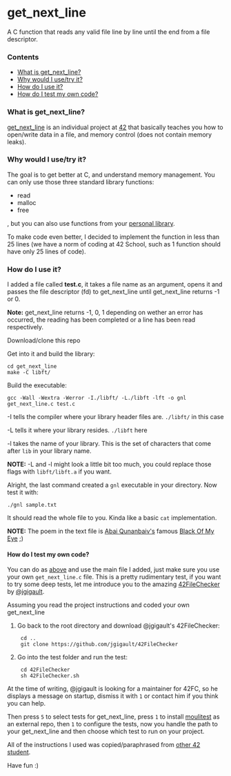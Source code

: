 # get_next_line

A C function that reads any valid file line by line until the end from a file descriptor.

### Contents
* [What is get_next_line?](#what-is-get_next_line)
* [Why would I use/try it?](#why-would-i-usetry-it)
* [How do I use it?](#how-do-i-use-it)
* [How do I test my own code?](#how-do-i-test-my-own-code)

### What is get_next_line?

[get_next_line][1] is an individual project at [42][2] that basically teaches you how to open/write data in a file, and memory control (does not contain memory leaks).


### Why would I use/try it?

The goal is to get better at C, and understand memory management. You can only use those three standard library functions:

* read
* malloc
* free

, but you can also use functions from your [personal library][14].

To make code even better, I decided to implement the function in less than 25 lines (we have a norm of coding at 42 School, such as 1 function should have only 25 lines of code).

### How do I use it?

I added a file called **test.c**, it takes a file name as an argument, opens it and passes the file descriptor (fd) to get_next_line until get_next_line returns -1 or 0.

**Note:** get_next_line returns -1, 0, 1 depending on wether an error has occurred, the reading has been completed or a line has been read respectively.

Download/clone this repo
	
Get into it and build the library:
	
	cd get_next_line
	make -C libft/

Build the executable:
	
	gcc -Wall -Wextra -Werror -I./libft/ -L./libft -lft -o gnl get_next_line.c test.c

-I tells the compiler where your library header files are. `./libft/` in this case

-L tells it where your library resides. `./libft` here

-l takes the name of your library. This is the set of characters that come after `lib` in your library name.

**NOTE:** -L and -l might look a little bit too much, you could replace those flags with `libft/libft.a` if you want.

Alright, the last command created a `gnl` executable in your directory. Now test it with:

	./gnl sample.txt

It should read the whole file to you. Kinda like a basic `cat` implementation.

**NOTE:** The poem in the text file is [Abai Qunanbaiv's][15] famous [Black Of My Eye][16] ;)

#### How do I test my own code?

You can do as [above](#how-do-i-use-it) and use the main file I added, just make sure you use your own `get_next_line.c` file. This is a pretty rudimentary test, if you want to try some deep tests, let me introduce you to the amazing [42FileChecker][17] by [@jgigault][18].

Assuming you read the project instructions and coded your own get_next_line
		
1. Go back to the root directory and download @jgigault's 42FileChecker:

		cd ..
		git clone https://github.com/jgigault/42FileChecker
		
2. Go into the test folder and run the test:

		cd 42FileChecker
		sh 42FileChecker.sh

At the time of writing, @jgigault is looking for a maintainer for 42FC, so he displays a message on startup, dismiss it with `1` or contact him if you think you can help.

Then press `5` to select tests for get_next_line, press `1` to install [moulitest][5] as an external repo, then `1` to configure the tests, now you handle the path to your get_next_line and then choose which test to run on your project.

All of the instructions I used was copied/paraphrased from [other 42 student][19].

Have fun :)

[1]: https://github.com/Aliba777/42-School-Projects/blob/master/get_next_line/get_next_line.en.pdf "get_next_line PDF"
[2]: http://42.us.org "42 USA"
[5]: https://github.com/yyang42/moulitest
[10]: http://stackoverflow.com/questions/3501338/c-read-file-line-by-line
[11]: http://stackoverflow.com/questions/2372813/reading-one-line-at-a-time-in-c
[12]: http://stackoverflow.com/questions/9206091/going-through-a-text-file-line-by-line-in-c
[13]: https://linux.die.net/man/3/getline
[14]: https://github.com/Aliba777/42-School-Projects/tree/master/libft
[15]: https://en.wikipedia.org/wiki/Abai_Qunanbaiuly
[16]: https://www.poemhunter.com/poem/black-of-my-eye/
[17]: https://github.com/jgigault/42FileChecker
[18]: https://github.com/jgigault
[19]: https://github.com/R4meau/
